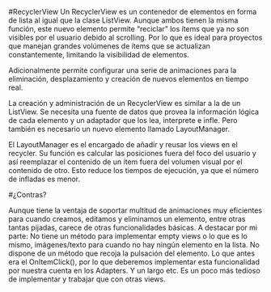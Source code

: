 #RecyclerView
Un RecyclerView es un contenedor de elementos en forma de lista al igual que la clase ListView. Aunque ambos tienen la misma función, este nuevo elemento permite “reciclar” los ítems que ya no son visibles por el usuario debido al scrolling. Por lo que es ideal para proyectos que manejan grandes volúmenes de ítems que se actualizan constantemente, limitando la visibilidad de elementos.

Adicionalmente permite configurar una serie de animaciones para la eliminación, desplazamiento y creación de nuevos elementos en tiempo real.

La creación y administración de un RecyclerView es similar a la de un ListView. Se necesita una fuente de datos que provea la información lógica de cada elemento y un adaptador que los lea, interprete e infle. Pero también es necesario un nuevo elemento llamado LayoutManager.

El LayoutManager es el encargado de añadir y reusar los views en el recycler. Su función es calcular las posiciones fuera del foco del usuario y así reemplazar el contenido de un ítem fuera del volumen visual por el contenido de otro. Esto reduce los tiempos de ejecución, ya que el número de infladas es menor.

#¿Contras?

Aunque tiene la ventaja de soportar multitud de animaciones muy eficientes para cuando creamos, editamos y eliminamos un elemento, entre otras tantas pijadas, carece de otras funcionalidades básicas. A destacar por mi parte: No tiene un método para implementar empty views o lo que es lo mismo, imágenes/texto para cuando no hay ningún elemento en la lista. No dispone de un método que recoja la pulsación del elemento. Lo que antes era el OnItemClick(), por lo que deberemos implementar esta funcionalidad por nuestra cuenta en los Adapters. Y un largo etc. Es un poco más tedioso de implementar y trabajar que con otras views.
